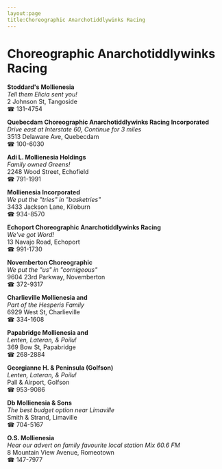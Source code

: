 ```yaml
---
layout:page
title:Choreographic Anarchotiddlywinks Racing
---
```

# Choreographic Anarchotiddlywinks Racing

**Stoddard's Mollienesia**  
_Tell them Elicia sent you!_  
2 Johnson St, Tangoside  
☎ 131-4754



**Quebecdam Choreographic Anarchotiddlywinks Racing Incorporated**  
_Drive east at Interstate 60, Continue for 3 miles_  
3513 Delaware Ave, Quebecdam  
☎ 100-6030



**Adi L. Mollienesia Holdings**  
_Family owned Greens!_  
2248 Wood Street, Echofield  
☎ 791-1991



**Mollienesia Incorporated**  
_We put the "tries" in "basketries"_  
3433 Jackson Lane, Kiloburn  
☎ 934-8570



**Echoport Choreographic Anarchotiddlywinks Racing**  
_We've got Word!_  
13 Navajo Road, Echoport  
☎ 991-1730



**Novemberton Choreographic**  
_We put the "us" in "cornigeous"_  
9604 23rd Parkway, Novemberton  
☎ 372-9317



**Charlieville Mollienesia and**  
_Part of the Hesperis Family_  
6929 West St, Charlieville  
☎ 334-1608



**Papabridge Mollienesia and**  
_Lenten, Lateran, & Poilu!_  
369 Bow St, Papabridge  
☎ 268-2884



**Georgianne H. & Peninsula (Golfson)**  
_Lenten, Lateran, & Poilu!_  
Pall & Airport, Golfson  
☎ 953-9086



**Db Mollienesia & Sons**  
_The best budget option near Limaville_  
Smith & Strand, Limaville  
☎ 704-5167



**O.S. Mollienesia**  
_Hear our advert on family favourite local station Mix 60.6 FM_  
8 Mountain View Avenue, Romeotown  
☎ 147-7977




